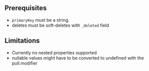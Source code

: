 ## Prerequisites
- `primaryKey` must be a string.
- deletes must be soft-deletes with `_deleted` field


## Limitations

- Currently no nested properties supported
- nullable values might have to be converted to undefined with the pull.modifier
